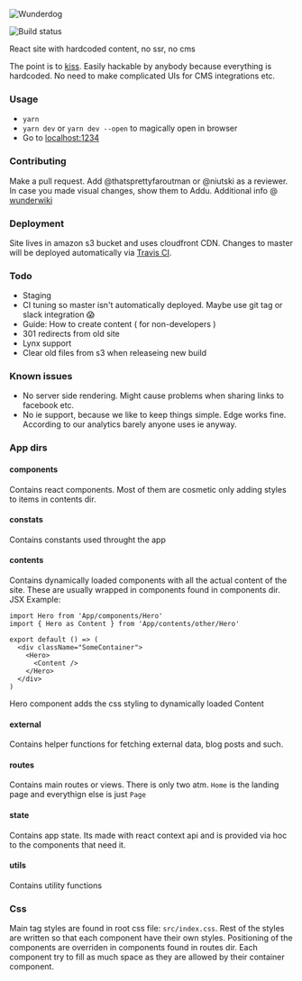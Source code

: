 ![Wunderdog](https://avatars1.githubusercontent.com/u/8065613?s=200&v=4)


![Build status](https://api.travis-ci.com/wunderdogsw/w2.svg?branch=master)

React site with hardcoded content, no ssr, no cms

The point is to [kiss](https://gph.is/XIGARm). 
Easily hackable by anybody because everything is hardcoded. 
No need to make complicated UIs for CMS integrations etc.


### Usage

* `yarn`
* `yarn dev` or `yarn dev --open` to magically open in browser
* Go to [localhost:1234](http://localhost:1234)


### Contributing

Make a pull request. Add @thatsprettyfaroutman or @niutski as a reviewer. In case you made visual changes, show them to Addu.
Additional info @ [wunderwiki](https://wunderdog.atlassian.net/wiki/spaces/WD/pages/265781254/www.wunder.dog+-+our+new+interwebs)


### Deployment

Site lives in amazon s3 bucket and uses cloudfront CDN.
Changes to master will be deployed automatically via [Travis CI](https://travis-ci.com/wunderdogsw/w2).


### Todo

* Staging
* CI tuning so master isn't automatically deployed. Maybe use git tag or slack integration 😱
* Guide: How to create content ( for non-developers )
* 301 redirects from old site
* Lynx support
* Clear old files from s3 when releaseing new build


### Known issues

* No server side rendering. Might cause problems when sharing links to facebook etc.
* No ie support, because we like to keep things simple. Edge works fine. According to our analytics barely anyone uses ie anyway.


### App dirs

#### components
Contains react components. Most of them are cosmetic only adding styles to items in contents dir.

#### constats
Contains constants used throught the app

#### contents
Contains dynamically loaded components with all the actual content of the site. These are usually wrapped in components found in components dir. JSX Example:
```
import Hero from 'App/components/Hero'
import { Hero as Content } from 'App/contents/other/Hero'

export default () => (
  <div className="SomeContainer">
    <Hero>
      <Content />
    </Hero>
  </div>  
)
```

Hero component adds the css styling to dynamically loaded Content

#### external
Contains helper functions for fetching external data, blog posts and such.

#### routes
Contains main routes or views. There is only two atm. `Home` is the landing page and everythign else is just `Page`

#### state
Contains app state. Its made with react context api and is provided via hoc to the components that need it.

#### utils
Contains utility functions



### Css

Main tag styles are found in root css file: `src/index.css`. Rest of the styles are written so that each component have their own styles. Positioning of the components are overriden in components found in routes dir. Each component try to fill as much space as they are allowed by their container component.



